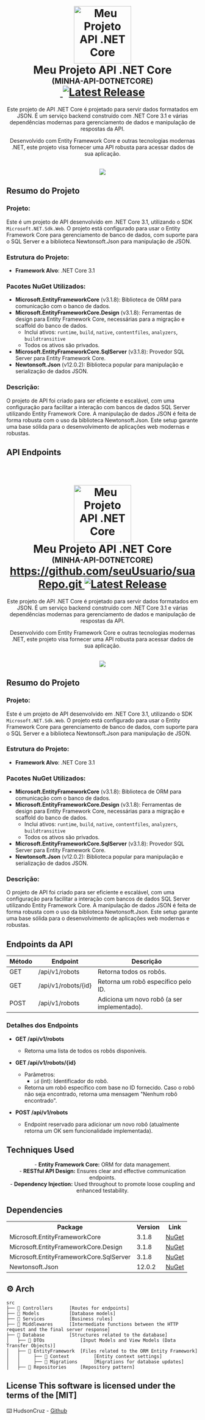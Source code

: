 <h1 align="center">
  <br />
  <img
    src="./_docs/assets/futuristicMegaMan.png"
    alt="Meu Projeto API .NET Core"
    width="150"
  />
  <br />
  <b>Meu Projeto API .NET Core</b>
  <br />
  <sub
    ><sup><b>(MINHA-API-DOTNETCORE)</b></sup></sub
  >
  <br />
  <a
    href="https://github.com/seuUsuario/suaRepo/actions/workflows/build.yml"
  >
    <img
      src="https://github.com/seuUsuario/suaRepo/actions/workflows/build.yml/badge.svg"
      alt=""
    />
  </a>
  <a href="https://github.com/seuUsuario/suaRepo/releases/latest">
    <img
      src="https://img.shields.io/github/v/release/seuUsuario/suaRepo"
      alt="Latest Release"
    />
  </a>
</h1>

<p align="center">
  Este projeto de API .NET Core é projetado para servir dados formatados em JSON. É um serviço backend construído com .NET Core 3.1 e várias dependências modernas para gerenciamento de dados e manipulação de respostas da API.
  <br />
</p>

<p align="center">
  Desenvolvido com Entity Framework Core e outras tecnologias modernas .NET, este projeto visa fornecer uma API robusta para acessar dados de sua aplicação.
  <br />
</p>

<p align="center">
  <br />
  <img src="./_docs/assets/carbonHudson.png" />
</p>

## Resumo do Projeto

### Projeto:
Este é um projeto de API desenvolvido em .NET Core 3.1, utilizando o SDK `Microsoft.NET.Sdk.Web`. O projeto está configurado para usar o Entity Framework Core para gerenciamento de banco de dados, com suporte para o SQL Server e a biblioteca Newtonsoft.Json para manipulação de JSON.

### Estrutura do Projeto:
- **Framework Alvo**: .NET Core 3.1

### Pacotes NuGet Utilizados:
- **Microsoft.EntityFrameworkCore** (v3.1.8): Biblioteca de ORM para comunicação com o banco de dados.
- **Microsoft.EntityFrameworkCore.Design** (v3.1.8): Ferramentas de design para Entity Framework Core, necessárias para a migração e scaffold do banco de dados.
  - Inclui ativos: `runtime`, `build`, `native`, `contentfiles`, `analyzers`, `buildtransitive`
  - Todos os ativos são privados.
- **Microsoft.EntityFrameworkCore.SqlServer** (v3.1.8): Provedor SQL Server para Entity Framework Core.
- **Newtonsoft.Json** (v12.0.2): Biblioteca popular para manipulação e serialização de dados JSON.

### Descrição:
O projeto de API foi criado para ser eficiente e escalável, com uma configuração para facilitar a interação com bancos de dados SQL Server utilizando Entity Framework Core. A manipulação de dados JSON é feita de forma robusta com o uso da biblioteca Newtonsoft.Json. Este setup garante uma base sólida para o desenvolvimento de aplicações web modernas e robustas.


## API Endpoints

<h1 align="center">
  <br />
  <img
    src="./_docs/assets/futuristicMegaMan.png"
    alt="Meu Projeto API .NET Core"
    width="150"
  />
  <br />
  <b>Meu Projeto API .NET Core</b>
  <br />
  <sub
    ><sup><b>(MINHA-API-DOTNETCORE)</b></sup></sub
  >
  <br />
  <a
    href="https://github.com/seuUsuario/suaRepo/actions/workflows/build.yml"
  >
    <img
      src="https://github.com/seuUsuario/suaRepo/actions/workflows/build.yml/badge.svg"
      alt=""
    />
  </a>
  <a href="https://github.com/seuUsuario/suaRepo/releases/latest"> https://github.com/seuUsuario/suaRepo.git
    <img
      src="https://img.shields.io/github/v/release/seuUsuario/suaRepo"
      alt="Latest Release"
    />
  </a>
</h1>

<p align="center">
  Este projeto de API .NET Core é projetado para servir dados formatados em JSON. É um serviço backend construído com .NET Core 3.1 e várias dependências modernas para gerenciamento de dados e manipulação de respostas da API.
  <br />
</p>

<p align="center">
  Desenvolvido com Entity Framework Core e outras tecnologias modernas .NET, este projeto visa fornecer uma API robusta para acessar dados de sua aplicação.
  <br />
</p>

<p align="center">
  <br />
  <img src="./_docs/assets/carbon.png" />
</p>

## Resumo do Projeto

### Projeto:
Este é um projeto de API desenvolvido em .NET Core 3.1, utilizando o SDK `Microsoft.NET.Sdk.Web`. O projeto está configurado para usar o Entity Framework Core para gerenciamento de banco de dados, com suporte para o SQL Server e a biblioteca Newtonsoft.Json para manipulação de JSON.

### Estrutura do Projeto:
- **Framework Alvo**: .NET Core 3.1

### Pacotes NuGet Utilizados:
- **Microsoft.EntityFrameworkCore** (v3.1.8): Biblioteca de ORM para comunicação com o banco de dados.
- **Microsoft.EntityFrameworkCore.Design** (v3.1.8): Ferramentas de design para Entity Framework Core, necessárias para a migração e scaffold do banco de dados.
  - Inclui ativos: `runtime`, `build`, `native`, `contentfiles`, `analyzers`, `buildtransitive`
  - Todos os ativos são privados.
- **Microsoft.EntityFrameworkCore.SqlServer** (v3.1.8): Provedor SQL Server para Entity Framework Core.
- **Newtonsoft.Json** (v12.0.2): Biblioteca popular para manipulação e serialização de dados JSON.

### Descrição:
O projeto de API foi criado para ser eficiente e escalável, com uma configuração para facilitar a interação com bancos de dados SQL Server utilizando Entity Framework Core. A manipulação de dados JSON é feita de forma robusta com o uso da biblioteca Newtonsoft.Json. Este setup garante uma base sólida para o desenvolvimento de aplicações web modernas e robustas.

## Endpoints da API

| Método | Endpoint                  | Descrição                                                 |
|--------|---------------------------|-----------------------------------------------------------|
| GET    | /api/v1/robots            | Retorna todos os robôs.                                   |
| GET    | /api/v1/robots/{id}       | Retorna um robô específico pelo ID.                       |
| POST   | /api/v1/robots            | Adiciona um novo robô (a ser implementado).               |

### Detalhes dos Endpoints

- **GET /api/v1/robots**
  - Retorna uma lista de todos os robôs disponíveis.

- **GET /api/v1/robots/{id}**
  - Parâmetros:
    - `id` (int): Identificador do robô.
  - Retorna um robô específico com base no ID fornecido. Caso o robô não seja encontrado, retorna uma mensagem "Nenhum robô encontrado".

- **POST /api/v1/robots**
  - Endpoint reservado para adicionar um novo robô (atualmente retorna um OK sem funcionalidade implementada).



## Techniques Used

<p align="center">
  - <b>Entity Framework Core:</b> ORM for data management.<br />
  - <b>RESTful API Design:</b> Ensures clear and effective communication
  endpoints.<br />
  - <b>Dependency Injection:</b> Used throughout to promote loose coupling and
  enhanced testability.<br />
</p>

## Dependencies

<table align="center">
  <tr>
    <th>Package</th>
    <th>Version</th>
    <th>Link</th>
  </tr>
  <tr>
    <td>Microsoft.EntityFrameworkCore</td>
    <td>3.1.8</td>
    <td>
      <a
        href="https://www.nuget.org/packages/Microsoft.EntityFrameworkCore/3.1.8"
        >NuGet</a
      >
    </td>
  </tr>
  <tr>
    <td>Microsoft.EntityFrameworkCore.Design</td>
    <td>3.1.8</td>
    <td>
      <a
        href="https://www.nuget.org/packages/Microsoft.EntityFrameworkCore.Design/3.1.8"
        >NuGet</a
      >
    </td>
  </tr>
  <tr>
    <td>Microsoft.EntityFrameworkCore.SqlServer</td>
    <td>3.1.8</td>
    <td>
      <a
        href="https://www.nuget.org/packages/Microsoft.EntityFrameworkCore.SqlServer/3.1.8"
        >NuGet</a
      >
    </td>
  </tr>
  <tr>
    <td>Newtonsoft.Json</td>
    <td>12.0.2</td>
    <td>
      <a href="https://www.nuget.org/packages/Newtonsoft.Json/12.0.2">NuGet</a>
    </td>
  </tr>
</table>

## :gear: Arch

```🌐
src
├── 📂 Controllers      [Routes for endpoints]
├── 📂 Models           [Database models]
├── 📂 Services         [Business rules]
├── 📂 Middlewares      [Intermediate functions between the HTTP request and the final server response]
├── 📂 Database         [Structures related to the database]
│   ├── 📂 DTOs             [Input Models and View Models (Data Transfer Objects)]
│   ├── 📂 EntityFramework  [Files related to the ORM Entity Framework]
│   │     ├── 📂 Context         [Entity context settings]
│   │     ├── 📂 Migrations      [Migrations for database updates]
│   ├── 📂 Repositories     [Repository pattern]
```

## License This software is licensed under the terms of the [MIT]

⌨️ HudsonCruz -
[Github](https://github.com/hcamposcruz/document_megaApi.git)
